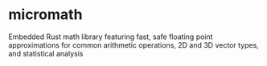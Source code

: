# micromath
Embedded Rust math library featuring fast, safe floating point approximations for common arithmetic operations, 2D and 3D vector types, and statistical analysis
